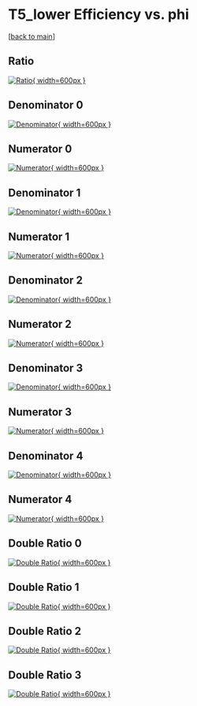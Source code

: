 # T5_lower Efficiency vs. phi

[[back to main](./)]



## Ratio

[![Ratio](../mtv/var/T5_lower_loweta_13_-1_eff_phi.png){ width=600px }](../mtv/var/T5_lower_loweta_13_-1_eff_phi.pdf)

## Denominator 0

[![Denominator](../mtv/den/T5_lower_loweta_13_-1_eff_phi_den0.png){ width=600px }](../mtv/den/T5_lower_loweta_13_-1_eff_phi_den0.pdf)

## Numerator 0

[![Numerator](../mtv/num/T5_lower_loweta_13_-1_eff_phi_num0.png){ width=600px }](../mtv/num/T5_lower_loweta_13_-1_eff_phi_num0.pdf)

## Denominator 1

[![Denominator](../mtv/den/T5_lower_loweta_13_-1_eff_phi_den1.png){ width=600px }](../mtv/den/T5_lower_loweta_13_-1_eff_phi_den1.pdf)

## Numerator 1

[![Numerator](../mtv/num/T5_lower_loweta_13_-1_eff_phi_num1.png){ width=600px }](../mtv/num/T5_lower_loweta_13_-1_eff_phi_num1.pdf)

## Denominator 2

[![Denominator](../mtv/den/T5_lower_loweta_13_-1_eff_phi_den2.png){ width=600px }](../mtv/den/T5_lower_loweta_13_-1_eff_phi_den2.pdf)

## Numerator 2

[![Numerator](../mtv/num/T5_lower_loweta_13_-1_eff_phi_num2.png){ width=600px }](../mtv/num/T5_lower_loweta_13_-1_eff_phi_num2.pdf)

## Denominator 3

[![Denominator](../mtv/den/T5_lower_loweta_13_-1_eff_phi_den3.png){ width=600px }](../mtv/den/T5_lower_loweta_13_-1_eff_phi_den3.pdf)

## Numerator 3

[![Numerator](../mtv/num/T5_lower_loweta_13_-1_eff_phi_num3.png){ width=600px }](../mtv/num/T5_lower_loweta_13_-1_eff_phi_num3.pdf)

## Denominator 4

[![Denominator](../mtv/den/T5_lower_loweta_13_-1_eff_phi_den4.png){ width=600px }](../mtv/den/T5_lower_loweta_13_-1_eff_phi_den4.pdf)

## Numerator 4

[![Numerator](../mtv/num/T5_lower_loweta_13_-1_eff_phi_num4.png){ width=600px }](../mtv/num/T5_lower_loweta_13_-1_eff_phi_num4.pdf)

## Double Ratio 0

[![Double Ratio](../mtv/ratio/T5_lower_loweta_13_-1_eff_phi_ratio0.png){ width=600px }](../mtv/ratio/T5_lower_loweta_13_-1_eff_phi_ratio0.pdf)

## Double Ratio 1

[![Double Ratio](../mtv/ratio/T5_lower_loweta_13_-1_eff_phi_ratio1.png){ width=600px }](../mtv/ratio/T5_lower_loweta_13_-1_eff_phi_ratio1.pdf)

## Double Ratio 2

[![Double Ratio](../mtv/ratio/T5_lower_loweta_13_-1_eff_phi_ratio2.png){ width=600px }](../mtv/ratio/T5_lower_loweta_13_-1_eff_phi_ratio2.pdf)

## Double Ratio 3

[![Double Ratio](../mtv/ratio/T5_lower_loweta_13_-1_eff_phi_ratio3.png){ width=600px }](../mtv/ratio/T5_lower_loweta_13_-1_eff_phi_ratio3.pdf)

